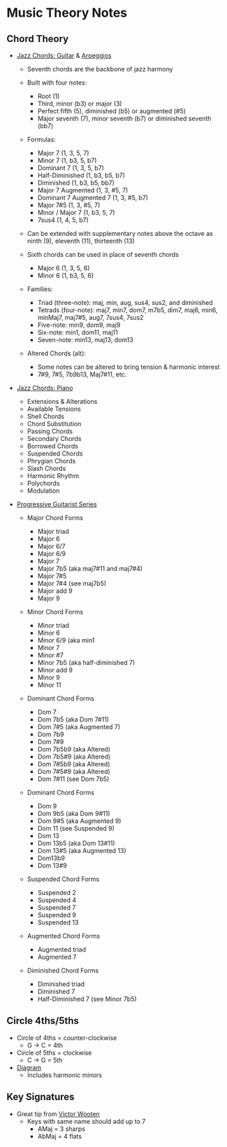 # Music Theory Notes


## Chord Theory
* [Jazz Chords: Guitar][4] & [Arpeggios][5]
    * Seventh chords are the backbone of jazz harmony
    * Built with four notes:
        * Root (1)
        * Third, minor (b3) or major (3)
        * Perfect fifth (5), diminished (b5) or augmented (#5)
        * Major seventh (7), minor seventh (b7) or diminished seventh (bb7)

    * Formulas:
        * Major 7 (1, 3, 5, 7)
        * Minor 7 (1, b3, 5, b7)
        * Dominant 7 (1, 3, 5, b7)
        * Half-Diminished (1, b3, b5, b7)
        * Diminished (1, b3, b5, bb7)
        * Major 7 Augmented (1, 3, #5, 7)
        * Dominant 7 Augmented 7 (1, 3, #5, b7)
        * Major 7#5 (1, 3, #5, 7)
        * Minor / Major 7 (1, b3, 5, 7)
        * 7sus4 (1, 4, 5, b7)
    
    * Can be extended with supplementary notes above the octave as ninth (9), eleventh (11), thirteenth (13)

    * Sixth chords can be used in place of seventh chords
        * Major 6 (1, 3, 5, 6)
        * Minor 6 (1, b3, 5, 6)

    * Families:
        * Triad (three-note): maj, min, aug, sus4, sus2, and diminished
        * Tetrads (four-note): maj7, min7, dom7, m7b5, dim7, maj6, min6, minMaj7, maj7#5, aug7, 7sus4, 7sus2
        * Five-note: min9, dom9, maj9
        * Six-note: min1, dom11, maj11
        * Seven-note: min13, maj13, dom13
    
    * Altered Chords (alt):
        * Some notes can be altered to bring tension & harmonic interest
        * 7#9, 7#5, 7b9b13, Maj7#11, etc.

* [Jazz Chords: Piano][6]
    * Extensions & Alterations
    * Available Tensions
    * Shell Chords
    * Chord Substitution
    * Passing Chords
    * Secondary Chords
    * Borrowed Chords
    * Suspended Chords
    * Phrygian Chords
    * Slash Chords
    * Harmonic Rhythm
    * Polychords
    * Modulation

* [Progressive Guitarist Series][3]
    * Major Chord Forms
        * Major triad
        * Major 6
        * Major 6/7
        * Major 6/9
        * Major 7
        * Major 7b5 (aka maj7#11 and maj7#4)
        * Major 7#5
        * Major 7#4 (see maj7b5)
        * Major add 9
        * Major 9

    * Minor Chord Forms
        * Minor triad
        * Minor 6
        * Minor 6/9 (aka min1
        * Minor 7
        * Minor #7
        * Minor 7b5 (aka half-diminished 7)
        * Minor add 9
        * Minor 9
        * Minor 11

    * Dominant Chord Forms
        * Dom 7
        * Dom 7b5 (aka Dom 7#11)
        * Dom 7#5 (aka Augmented 7)
        * Dom 7b9
        * Dom 7#9
        * Dom 7b5b9 (aka Altered)
        * Dom 7b5#9 (aka Altered)
        * Dom 7#5b9 (aka Altered)
        * Dom 7#5#9 (aka Altered)
        * Dom 7#11 (see Dom 7b5)

    * Dominant Chord Forms
        * Dom 9
        * Dom 9b5 (aka Dom 9#11)
        * Dom 9#5 (aka Augmented 9)
        * Dom 11 (see Suspended 9)
        * Dom 13
        * Dom 13b5 (aka Dom 13#11)
        * Dom 13#5 (aka Augmented 13)
        * Dom13b9
        * Dom 13#9

    * Suspended Chord Forms
        * Suspended 2
        * Suspended 4
        * Suspended 7
        * Suspended 9
        * Suspended 13

    * Augmented Chord Forms
        * Augmented triad
        * Augmented 7

    * Diminished Chord Forms
        * Diminished triad
        * Diminished 7
        * Half-Diminished 7 (see Minor 7b5)


## Circle 4ths/5ths
* Circle of 4ths = counter-clockwise
    * G -> C = 4th
* Circle of 5ths = clockwise
    * C -> G = 5th
* [Diagram][1]
    * Includes harmonic minors


## Key Signatures
* Great tip from [Victor Wooten][2]
    * Keys with same name should add up to 7
        * AMaj  = 3 sharps
        * AbMaj = 4 flats



<!-- LINKS -------------------------------------------------------------------->

[1]: <https://www.hearandplay.com/main/wp-content/uploads/2015/03/circleoffiths1.png> (Diagram)
[2]: <https://www.instagram.com/reel/CkeCz-yv7Fy/?igshid=YmMyMTA2M2Y%3D> (Victor Wooten)
[3]: <https://www.alfred.com/search/products/?t=the-progressive-guitarist-series> (Progressive Guitarist Series)
[4]: <https://www.jazz-guitar-licks.com/pages/chords/> (Jazz Chords: Guitar)
[5]: <https://www.jazz-guitar-licks.com/pages/arpeggios/> (Arpeggios)
[6]: <https://www.thejazzpianosite.com/jazz-piano-lessons/jazz-chords/> (Jazz Chords: Piano)
